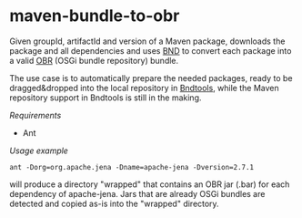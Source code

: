maven-bundle-to-obr
===================

Given groupId, artifactId and version of a Maven package, downloads the package and all dependencies and uses [BND](http://www.aqute.biz/Bnd/Bnd) to convert
each package into a valid [OBR](http://felix.apache.org/site/apache-felix-osgi-bundle-repository.html) (OSGi bundle repository) bundle.

The use case is to automatically prepare the needed packages, ready to be dragged&dropped into the local repository in [Bndtools](http://bndtools.org/), while
the Maven repository support in Bndtools is still in the making.

*Requirements*

* Ant

*Usage example*

	ant -Dorg=org.apache.jena -Dname=apache-jena -Dversion=2.7.1

will produce a directory "wrapped" that contains an OBR jar (.bar) for each dependency of apache-jena. Jars that are already OSGi bundles are detected and copied as-is into the "wrapped" directory.

